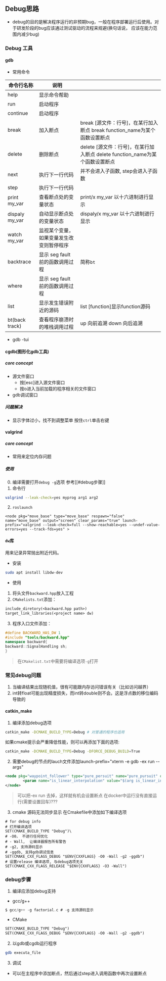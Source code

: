 ## Debug思路
- debug的目的是解决程序运行的非预期bug，一般在程序部署运行后使用。对于研发阶段的bug应该通过测试驱动的流程来规避(换句话说， 应该在能力范围内减少bug)

### Debug 工具
#### gdb
- 常用命令

|命令行名称|说明||
|---|---|---|
|help |显示命令帮助||  
|run |启动程序||  
|continue |启动程序||  
|break | 加入断点| break [源文件：行号]，在某行加入断点 break function_name为某个函数设置断点 |
|delete | 删除断点| delete [源文件：行号]，在某行加入断点 delete function_name为某个函数设置断点 |
|next|执行下一行代码|并不会进入子函数, step会进入子函数   |
|step|执行下一行代码|   |
|print my_var|查看断点处的变量状态|print/x my_var 以十六进制进行显示  |
|dispaly my_var|自动显示断点处的变量状态|dispaly/x my_var 以十六进制进行显示  |
|watch my_var|监视某个变量， 如果变量发生改变则暂停程序|  |
|backtrace|显示 seg fault 前的函数调用过程| 简称`bt` |
|where|显示 seg fault 前的函数调用过程|  |
|list|显示发生错误附近的源码|  list [function]显示function源码|
|bt(back track)|查看程序崩溃时的堆栈调用过程|  up 向前追溯 down 向后追溯|

- gdb -tui
#### cgdb(图形化gdb工具)
##### core concept
- 源文件窗口
	 - 按[esc]进入源文件窗口
	 - 按o进入当前加载的程序相关的文件窗口 
- gdb调试窗口
##### 问题解决
-  显示字体过小，找不到调整菜单
按住`ctrl`单击右键

#### valgrind
##### core concept
- 常用来定位内存问题
##### 使用
0. 编译需要打开`debug -g`选项
参考[[#debug步骤]]
1. 命令行
```bash
valgrind --leak-check=yes myprog arg1 arg2
```
2. `roslaunch`
```launch
<node pkg="move_base" type="move_base" respawn="false" name="move_base" output="screen" clear_params="true" launch-prefix="valgrind --leak-check=full --show-reachable=yes --undef-value-errors=yes --track-fds=yes" >
```
#### `dw`库
用来记录异常抛出附近代码。
- 安装 
```bash
sudo apt install libdw-dev
```
- 使用
1. 将头文件`backward.hpp`放入工程
2. `CMakelists.txt`添加：
```CMakelists.txt
include_diretory(<backward.hpp path>)
target_link_libraries(<project name> dw)
```
3. 程序入口文件添加：
```cpp
#define BACKWARD_HAS_DW 1
#include "tools/backward.hpp"
namespace backward{
backward::SignalHandling sh;
}
```
> 在`CMakelist.txt`中需要将编译选项`-g`打开

### 常见debug问题
1. 当编译结果出现随机值，很有可能跟内存访问错误有关（比如访问越界）
2. int转float可能出现精度损失，而int转double则不会。这是浮点数的移位编码导致的

#### catkin_make
1. 编译添加debug选项
```bash
catkin_make -DCMAKE_BUILD_TYPE=Debug # 对普通的程序也适用
```
如果cmake提示会严重降低性能，则可以再添加下面的选项:
```bash
catkin_make -DCMAKE_BUILD_TYPE=Debug -DFORCE_DEBUG_BUILD=True
```
2. 需要debug的节点的lauch文件添加launch-prefix="xterm -e gdb -ex run --args"
```xml
<node pkg="waypoint_follower" type="pure_persuit" name="pure_pursuit" output="screen" launch-prefix="xterm -e gdb -ex run --args"> 
        <param name="is_linear_interpolation" value="$(arg is_linear_interpolation)"/>
</node>
```
> 可以把-ex run 去掉，这样就有机会设置断点
> 在docker中运行没有直接运行(需要设置回车)???

3. cmake 源码无法同步显示
在Cmakefile中添加如下编译选项
```CMakefile
# for debug info
# 打开编译选项
SET(CMAKE_BUILD_TYPE "Debug")\
# -O0， 不进行任何优化 
# - Wall,  让编译器报告所有警告
# -g2, 支持源码显示
# -ggdb, 支持gdb调试信息
SET(CMAKE_CXX_FLAGS_DEBUG "$ENV{CXXFLAGS} -O0 -Wall -g2 -ggdb")
# 设置release 编译选项, 与debug选项无关
SET(CMAKE_CXX_FLAGS_RELEASE "$ENV{CXXFLAGS} -O3 -Wall") 
```
### debug步骤
1. 编译应添加debug支持
- gcc/g++ 
```C
$ gcc/g++ -g factorial.c # -g 支持源码显示
```
- CMake
```CMakeLists.txt
SET(CMAKE_BUILD_TYPE "Debug")
SET(CMAKE_CXX_FLAGS_DEBUG "$ENV{CXXFLAGS} -O0 -Wall -g2 -ggdb")
```
2. 以gdb或cgdb运行程序
```bash
gdb executa_file
```
3. 调试
- 可以在主程序中添加断点，然后通过step进入调用函数中再次设置断点

